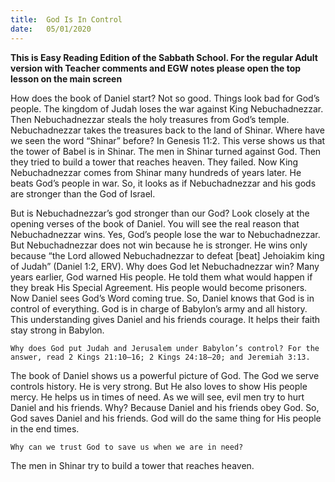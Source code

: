 ```yaml
---
title:  God Is In Control
date:   05/01/2020
---
```


 **This is Easy Reading Edition of the Sabbath School. For the regular Adult version with Teacher comments and EGW notes please open the top lesson on the main screen** 

How does the book of Daniel start? Not so good. Things look bad for God’s people. The kingdom of Judah loses the war against King Nebuchadnezzar. Then Nebuchadnezzar steals the holy treasures from God’s temple. Nebuchadnezzar takes the treasures back to the land of Shinar. Where have we seen the word “Shinar” before? In Genesis 11:2. This verse shows us that the tower of Babel is in Shinar. The men in Shinar turned against God. Then they tried to build a tower that reaches heaven. They failed. Now King Nebuchadnezzar comes from Shinar many hundreds of years later. He beats God’s people in war. So, it looks as if Nebuchadnezzar and his gods are stronger than the God of Israel.

But is Nebuchadnezzar’s god stronger than our God? Look closely at the opening verses of the book of Daniel. You will see the real reason that Nebuchadnezzar wins. Yes, God’s people lose the war to Nebuchadnezzar. But Nebuchadnezzar does not win because he is stronger. He wins only because “the Lord allowed Nebuchadnezzar to defeat [beat] Jehoiakim king of Judah” (Daniel 1:2, ERV). Why does God let Nebuchadnezzar win? Many years earlier, God warned His people. He told them what would happen if they break His Special Agreement. His people would become prisoners. Now Daniel sees God’s Word coming true. So, Daniel knows that God is in control of everything. God is in charge of Babylon’s army and all history. This understanding gives Daniel and his friends courage. It helps their faith stay strong in Babylon.

`Why does God put Judah and Jerusalem under Babylon’s control? For the answer, read 2 Kings 21:10–16; 2 Kings 24:18–20; and Jeremiah 3:13.`

The book of Daniel shows us a powerful picture of God. The God we serve controls history. He is very strong. But He also loves to show His people mercy. He helps us in times of need. As we will see, evil men try to hurt Daniel and his friends. Why? Because Daniel and his friends obey God. So, God saves Daniel and his friends. God will do the same thing for His people in the end times.

`Why can we trust God to save us when we are in need?`

The men in Shinar try to build a tower that reaches heaven.
